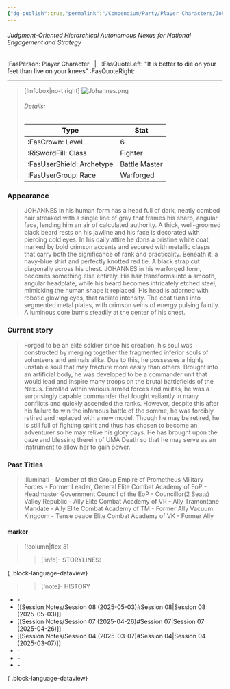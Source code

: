 ```yaml
---
{"dg-publish":true,"permalink":"/Compendium/Party/Player Characters/Johannes/","tags":["class/fighter","race/warforged"]}
---
```



###### Judgment-Oriented Hierarchical Autonomous Nexus for National Engagement and Strategy
:FasPerson: Player Character &nbsp; | &nbsp; :FasQuoteLeft: "It is better to die on your feet than live on your knees" :FasQuoteRight:
___
> [!infobox|no-t right]
> ![Johannes.png](/img/user/Assets/Images/Party/Johannes.png)
> ###### Details:
> | Type | Stat |
> | ---- | ---- |
> | :FasCrown: Level   | 6 |
> | :RiSwordFill: Class |  Fighter|
> | :FasUserShield: Archetype |  Battle Master|
> |  :FasUserGroup: Race |  Warforged|


### Appearance
> JOHANNES in his human form has a head full of dark, neatly combed hair streaked with a single line of gray that frames his sharp, angular face, lending him an air of calculated authority. A thick, well-groomed black beard rests on his jawline and his face is decorated with piercing cold eyes. In his daily attire he dons a  pristine white coat, marked by bold crimson accents and secured with metallic clasps that carry both the significance of rank and practicality. Beneath it, a navy-blue shirt and perfectly knotted red tie. A black strap cut diagonally across his chest.
> JOHANNES in his warforged form, becomes something else entirely. His hair transforms into a smooth, angular headplate, while his beard becomes intricately etched steel, mimicking the human shape it replaced. His head is adorned with robotic  glowing eyes, that radiate intensity. The coat turns into segmented metal plates, with crimson veins of energy pulsing faintly. A luminous core burns steadily at the center of his chest. 

### Current story
> Forged to be an elite soldier since his creation, his soul was constructed by merging together the fragmented inferior souls of volunteers and animals alike. Due to this, he possesses a highly unstable soul that may fracture more easily than others. Brought into an artificial body, he was developed to be a commander unit that would lead and inspire many troops on the brutal battlefields of the Nexus. Enrolled within various armed forces and militas, he was a surprisingly capable commander that fought valiantly in many conflicts and quickly ascended the ranks. However, despite this after his failure to win the infamous battle of the somme, he was forcibly retired and replaced with a new model. Though he may be retired, he is still full of fighting spirit  and thus has chosen to become an adventurer so he may relive his glory days.   He has brought upon the gaze and blessing therein of UMA Death so that he may serve as an instrument to allow her to gain power. 

### Past Titles
>Illuminati - Member of the Group
>Empire of Prometheus Military Forces - Former Leader, General
>Elite Combat Academy of EoP - Headmaster
>Government Council of the EoP - Councillor(2 Seats)
>Valley Republic - Ally
>Elite Combat Academy of VR - Ally
>Tramontane Mandate - Ally
>Elite Combat Academy of TM - Former Ally
>Vacuum Kingdom - Tense peace
>Elite Combat Academy of VK - Former Ally

#### marker
> [!column|flex 3]
>> [!info]- STORYLINES:

{ .block-language-dataview}
>>[!note]- HISTORY
- \-
- [[Session Notes/Session 08 (2025-05-03)#Session 08\|Session 08 (2025-05-03)]]
- [[Session Notes/Session 07 (2025-04-26)#Session 07\|Session 07 (2025-04-26)]]
- [[Session Notes/Session 04 (2025-03-07)#Session 04\|Session 04 (2025-03-07)]]
- \-
- \-
- \-

{ .block-language-dataview}